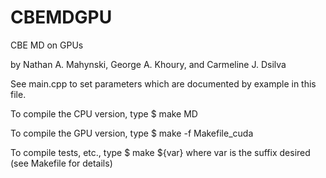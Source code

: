 CBEMDGPU
========

CBE MD on GPUs

by Nathan A. Mahynski, George A. Khoury, and Carmeline J. Dsilva

See main.cpp to set parameters which are documented by example in this file.

To compile the CPU version, type 
$ make MD

To compile the GPU version, type
$ make -f Makefile_cuda

To compile tests, etc., type
$ make ${var}
where var is the suffix desired (see Makefile for details)